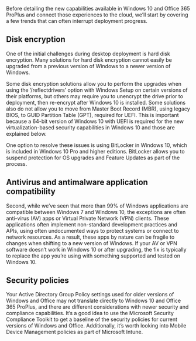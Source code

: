 Before detailing the new capabilities available in Windows 10 and Office 365 ProPlus and connect those experiences to the cloud, we’ll start by covering a few trends that can often interrupt deployment progress.

## Disk encryption
One of the initial challenges during desktop deployment is hard disk encryption. Many solutions for hard disk encryption cannot easily be upgraded from a previous version of Windows to a newer version of Windows.

Some disk encryption solutions allow you to perform the upgrades when using the ‘/reflectdrivers’ option with Windows Setup on certain versions of their platforms, but others may require you to unencrypt the drive prior to deployment, then re-encrypt after Windows 10 is installed. Some solutions also do not allow you to move from Master Boot Record (MBR), using legacy BIOS, to GUID Partition Table (GPT), required for UEFI. This is important because a 64-bit version of Windows 10 with UEFI is required for the new virtualization-based security capabilities in Windows 10 and those are explained below.

One option to resolve these issues is using BitLocker in Windows 10, which is included in Windows 10 Pro and higher editions. BitLocker allows you to suspend protection for OS upgrades and Feature Updates as part of the process.

## Antivirus and antimalware application compatibility
Second, while we’ve seen that more than 99% of Windows applications are compatible between Windows 7 and Windows 10, the exceptions are often anti-virus (AV) apps or Virtual Private Network (VPN) clients. These applications often implement non-standard development practices and APIs, using often undocumented ways to protect systems or connect to network resources. As a result, these apps by nature can be fragile to changes when shifting to a new version of Windows. If your AV or VPN software doesn’t work in Windows 10 or after upgrading, the fix is typically to replace the app you’re using with something supported and tested on Windows 10.

## Security policies
Your Active Directory Group Policy settings used for older versions of Windows and Office may not translate directly to Windows 10 and Office 365 ProPlus, and there are different considerations with newer security and compliance capabilities. It’s a good idea to use the Microsoft Security Compliance Toolkit to get a baseline of the security policies for current versions of Windows and Office. Additionally, it’s worth looking into Mobile Device Management policies as part of Microsoft Intune.
